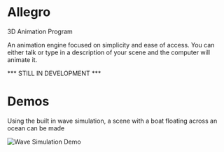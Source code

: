 # Allegro
3D Animation Program

An animation engine focused on simplicity and ease of access. You can either talk or type in a description of your scene and the computer will animate it.

*** STILL IN DEVELOPMENT ***

# Demos
Using the built in wave simulation, a scene with a boat floating across an ocean can be made

![Wave Simulation Demo]()
